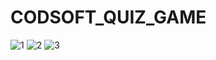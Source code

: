 # CODSOFT_QUIZ_GAME

![1](https://github.com/sohinali/CODSOFT_QUIZ_GAME/assets/107634907/ceb2e489-94ec-4abc-86e4-6ea65075a49e)
![2](https://github.com/sohinali/CODSOFT_QUIZ_GAME/assets/107634907/ee240024-ab86-4d1e-ba4d-542ec228d0cc)
![3](https://github.com/sohinali/CODSOFT_QUIZ_GAME/assets/107634907/4470a35f-68b1-4c4c-bbb9-a9575c5e540b)


